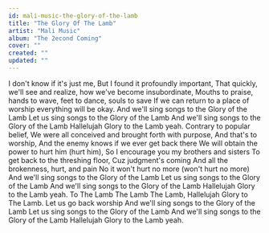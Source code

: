```yaml
---
id: mali-music-the-glory-of-the-lamb
title: "The Glory Of The Lamb"
artist: "Mali Music"
album: "The 2econd Coming"
cover: ""
created: ""
updated: ""
---
```


I don't know if it's just me,
But I found it profoundly important,
That quickly, we'll see and realize, how we've become insubordinate,
Mouths to praise, hands to wave, feet to dance, souls to save
If we can return to a place of worship everything will be okay.
And we'll sing songs to the Glory of the Lamb
Let us sing songs to the Glory of the Lamb
And we'll sing songs to the Glory of the Lamb
Hallelujah Glory to the Lamb yeah.
Contrary to popular belief,
We were all conceived and brought forth with purpose,
And that's to worship,
And the enemy knows if we ever get back there
We will obtain the power to hurt him (hurt him),
So I encourage you my brothers and sisters
To get back to the threshing floor,
Cuz judgment's coming
And all the brokenness, hurt, and pain
No it won't hurt no more (won't hurt no more)
And we'll sing songs to the Glory of the Lamb
Let us sing songs to the Glory of the Lamb
And we'll sing songs to the Glory of the Lamb
Hallelujah Glory to the Lamb yeah.
To The Lamb
The Lamb
The Lamb,
Hallelujah Glory to The Lamb.
Let us go back worship And we'll sing songs to the Glory of the Lamb
Let us sing songs to the Glory of the Lamb
And we'll sing songs to the Glory of the Lamb
Hallelujah Glory to the Lamb yeah.